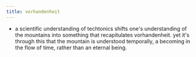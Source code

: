 ```yaml
---
title: vorhandenheit
---
```


- a scientific understanding of techtonics shifts one's understanding of the mountains into something that recapitulates vorhandenheit. yet it's through this that the mountain is understood temporally, a becoming in the flow of time, rather than an eternal being.
